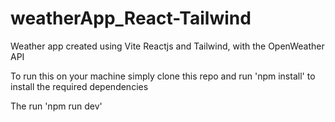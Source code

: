 # weatherApp_React-Tailwind
Weather app created using Vite Reactjs and Tailwind, with the OpenWeather API

To run this on your machine simply clone this repo and run 'npm install' to install the required dependencies

The run 'npm run dev'
